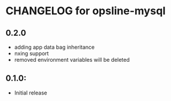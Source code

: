 # CHANGELOG for opsline-mysql

## 0.2.0
* adding app data bag inheritance
* nxing support
* removed environment variables will be deleted

## 0.1.0:
* Initial release
